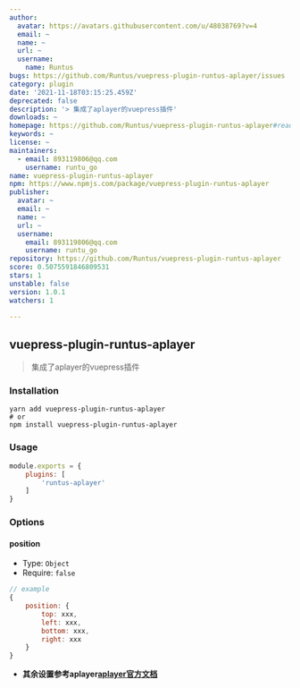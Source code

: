 ```yaml
---
author:
  avatar: https://avatars.githubusercontent.com/u/48038769?v=4
  email: ~
  name: ~
  url: ~
  username:
    name: Runtus
bugs: https://github.com/Runtus/vuepress-plugin-runtus-aplayer/issues
category: plugin
date: '2021-11-18T03:15:25.459Z'
deprecated: false
description: '> 集成了aplayer的vuepress插件'
downloads: ~
homepage: https://github.com/Runtus/vuepress-plugin-runtus-aplayer#readme
keywords: ~
license: ~
maintainers:
  - email: 893119806@qq.com
    username: runtu_go
name: vuepress-plugin-runtus-aplayer
npm: https://www.npmjs.com/package/vuepress-plugin-runtus-aplayer
publisher:
  avatar: ~
  email: ~
  name: ~
  url: ~
  username:
    email: 893119806@qq.com
    username: runtu_go
repository: https://github.com/Runtus/vuepress-plugin-runtus-aplayer
score: 0.5075591846809531
stars: 1
unstable: false
version: 1.0.1
watchers: 1

---
```


## vuepress-plugin-runtus-aplayer
> 集成了aplayer的vuepress插件

### Installation
```shell
yarn add vuepress-plugin-runtus-aplayer
# or
npm install vuepress-plugin-runtus-aplayer
```

### Usage
```js
module.exports = {
    plugins: [
        'runtus-aplayer'
    ]
}
```

### Options
#### position
* Type: `Object`
* Require: `false`

```js
// example
{
    position: {
        top: xxx,
        left: xxx,
        bottom: xxx,
        right: xxx
    }
}
```

* **其余设置参考aplayer[aplayer官方文档](https://aplayer.js.org/#/zh-Hans/)**
